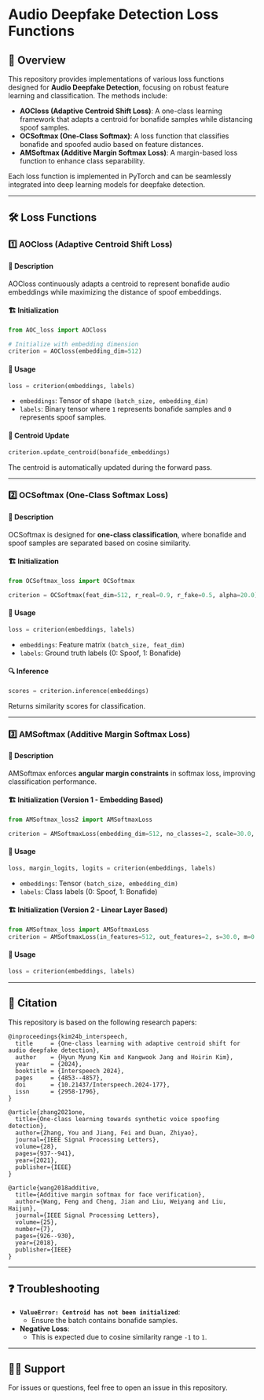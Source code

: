 # Audio Deepfake Detection Loss Functions

## 📖 Overview
This repository provides implementations of various loss functions designed for **Audio Deepfake Detection**, focusing on robust feature learning and classification. The methods include:

- **AOCloss (Adaptive Centroid Shift Loss)**: A one-class learning framework that adapts a centroid for bonafide samples while distancing spoof samples.
- **OCSoftmax (One-Class Softmax)**: A loss function that classifies bonafide and spoofed audio based on feature distances.
- **AMSoftmax (Additive Margin Softmax Loss)**: A margin-based loss function to enhance class separability.

Each loss function is implemented in PyTorch and can be seamlessly integrated into deep learning models for deepfake detection.

---

## 🛠️ Loss Functions

### 1️⃣ **AOCloss (Adaptive Centroid Shift Loss)**

#### 📌 Description
AOCloss continuously adapts a centroid to represent bonafide audio embeddings while maximizing the distance of spoof embeddings.

#### 🏗️ **Initialization**
```python
from AOC_loss import AOCloss

# Initialize with embedding dimension
criterion = AOCloss(embedding_dim=512)
```

#### 🔄 **Usage**
```python
loss = criterion(embeddings, labels)
```
- `embeddings`: Tensor of shape `(batch_size, embedding_dim)`
- `labels`: Binary tensor where `1` represents bonafide samples and `0` represents spoof samples.

#### 🔧 **Centroid Update**
```python
criterion.update_centroid(bonafide_embeddings)
```
The centroid is automatically updated during the forward pass.

---

### 2️⃣ **OCSoftmax (One-Class Softmax Loss)**

#### 📌 Description
OCSoftmax is designed for **one-class classification**, where bonafide and spoof samples are separated based on cosine similarity.

#### 🏗️ **Initialization**
```python
from OCSoftmax_loss import OCSoftmax

criterion = OCSoftmax(feat_dim=512, r_real=0.9, r_fake=0.5, alpha=20.0)
```

#### 🔄 **Usage**
```python
loss = criterion(embeddings, labels)
```
- `embeddings`: Feature matrix `(batch_size, feat_dim)`
- `labels`: Ground truth labels (0: Spoof, 1: Bonafide)

#### 🔍 **Inference**
```python
scores = criterion.inference(embeddings)
```
Returns similarity scores for classification.

---

### 3️⃣ **AMSoftmax (Additive Margin Softmax Loss)**

#### 📌 Description
AMSoftmax enforces **angular margin constraints** in softmax loss, improving classification performance.

#### 🏗️ **Initialization (Version 1 - Embedding Based)**
```python
from AMSoftmax_loss2 import AMSoftmaxLoss

criterion = AMSoftmaxLoss(embedding_dim=512, no_classes=2, scale=30.0, margin=0.4)
```

#### 🔄 **Usage**
```python
loss, margin_logits, logits = criterion(embeddings, labels)
```
- `embeddings`: Tensor `(batch_size, embedding_dim)`
- `labels`: Class labels (0: Spoof, 1: Bonafide)

#### 🏗️ **Initialization (Version 2 - Linear Layer Based)**
```python
from AMSoftmax_loss import AMSoftmaxLoss
criterion = AMSoftmaxLoss(in_features=512, out_features=2, s=30.0, m=0.4)
```

#### 🔄 **Usage**
```python
loss = criterion(embeddings, labels)
```
---

## 📄 Citation
This repository is based on the following research papers:
```
@inproceedings{kim24b_interspeech,
  title     = {One-class learning with adaptive centroid shift for audio deepfake detection},
  author    = {Hyun Myung Kim and Kangwook Jang and Hoirin Kim},
  year      = {2024},
  booktitle = {Interspeech 2024},
  pages     = {4853--4857},
  doi       = {10.21437/Interspeech.2024-177},
  issn      = {2958-1796},
}
```

```
@article{zhang2021one,
  title={One-class learning towards synthetic voice spoofing detection},
  author={Zhang, You and Jiang, Fei and Duan, Zhiyao},
  journal={IEEE Signal Processing Letters},
  volume={28},
  pages={937--941},
  year={2021},
  publisher={IEEE}
}
```

```
@article{wang2018additive,
  title={Additive margin softmax for face verification},
  author={Wang, Feng and Cheng, Jian and Liu, Weiyang and Liu, Haijun},
  journal={IEEE Signal Processing Letters},
  volume={25},
  number={7},
  pages={926--930},
  year={2018},
  publisher={IEEE}
}
```

---

## ❓ Troubleshooting
- **`ValueError: Centroid has not been initialized`**:
  - Ensure the batch contains bonafide samples.
- **Negative Loss**:
  - This is expected due to cosine similarity range `-1` to `1`.

---

## 🙋‍♂️ Support
For issues or questions, feel free to open an issue in this repository.

